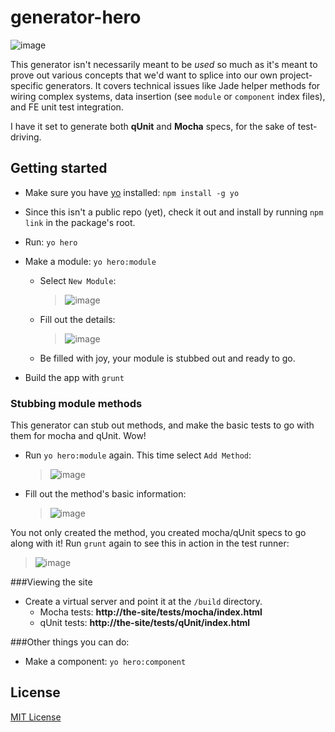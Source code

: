 # generator-hero

![image](https://www.codeship.io/projects/9c78edd0-f24c-0130-0c28-3e8161d0e463/status)

This generator isn't necessarily meant to be *used* so much as it's meant to prove out various concepts that we'd want to splice into our own project-specific generators. It covers technical issues like Jade helper methods for wiring complex systems, data insertion (see `module` or `component` index files), and FE unit test integration.

I have it set to generate both **qUnit** and **Mocha** specs, for the sake of test-driving.

## Getting started
- Make sure you have [yo](https://github.com/yeoman/yo) installed:
    `npm install -g yo`
- Since this isn't a public repo (yet), check it out and install by running `npm link` in the package's root.
- Run: `yo hero`
- Make a module: `yo hero:module`
	- Select `New Module`:

		> ![image](http://d.pr/i/HM6i.jpg)

	- Fill out the details:

		> ![image](http://d.pr/i/pKjc.jpg)

	- Be filled with joy, your module is stubbed out and ready to go.

- Build the app with `grunt`

### Stubbing module methods

This generator can stub out methods, and make the basic tests to go with them for mocha and qUnit. Wow!

- Run `yo hero:module` again. This time select `Add Method`:

	> ![image](http://d.pr/i/HtZY.jpg)

- Fill out the method's basic information:

	> ![image](http://d.pr/i/bblp.jpg)

You not only created the method, you created mocha/qUnit specs to go along with it! Run `grunt` again to see this in action in the test runner:

> ![image](http://d.pr/i/kp9V.jpg)

###Viewing the site

- Create a virtual server and point it at the `/build` directory.
	- Mocha tests: **http://the-site/tests/mocha/index.html**
	- qUnit tests: **http://the-site/tests/qUnit/index.html**


###Other things you can do:

- Make a component: `yo hero:component`


## License
[MIT License](http://en.wikipedia.org/wiki/MIT_License)
